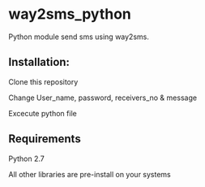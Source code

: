 # way2sms_python
Python module send sms using way2sms.

## Installation:
Clone this repository

Change User_name, password, receivers_no & message

Excecute python file

## Requirements
Python 2.7

All other libraries are pre-install on your systems
